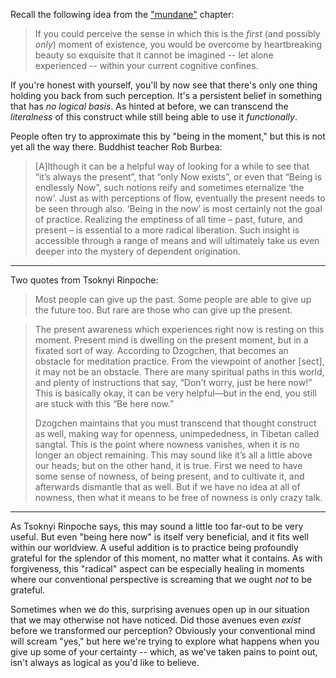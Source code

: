 
Recall the following idea from the ["mundane"](mundane.html)
chapter:

> If you could perceive the sense in which this is the *first* (and possibly *only*) 
moment of existence, you would be overcome by heartbreaking beauty so exquisite 
that it cannot be imagined -- let alone experienced -- within your current 
cognitive confines.

If you're honest with yourself, you'll by now see that there's only one thing
holding you back from such perception. It's a persistent belief in something
that has *no logical basis*. As hinted at before, we can transcend the
*literalness* of this construct while still being able to use it *functionally*.

People often try to approximate this by "being in the moment," but this is not
yet all the way there. Buddhist teacher Rob Burbea:

> [A]lthough it can be a helpful way of looking for a while to see that “it’s always the present”, that “only Now exists”, or even that “Being is endlessly Now”, such notions reify and sometimes eternalize ‘the now’. Just as with perceptions of flow, eventually the present needs to be seen through also. ‘Being in the now’ is most certainly not the goal of practice. Realizing the emptiness of all time – past, future, and present – is essential to a more radical liberation. Such insight is accessible through a range of means and will ultimately take us even deeper into the mystery of dependent origination.

---

Two quotes from Tsoknyi Rinpoche:

> Most people can give up the past. Some people are able to give up the future too. But rare are those who can give up the present.


> The present awareness which experiences right now is resting on this moment. Present mind is dwelling on the present moment, but in a fixated sort of way. According to Dzogchen, that becomes an obstacle for meditation practice. From the viewpoint of another [sect], it may not be an obstacle. There are many spiritual paths in this world, and plenty of instructions that say, “Don’t worry, just be here now!” This is basically okay, it can be very helpful—but in the end, you still are stuck with this “Be here now.”
>
> Dzogchen maintains that you must transcend that thought construct as well, making way for openness, unimpededness, in Tibetan called sangtal. This is the point where nowness vanishes, when it is no longer an object remaining. This may sound like it’s all a little above our heads; but on the other hand, it is true. First we need to have some sense of nowness, of being present, and to cultivate it, and afterwards dismantle that as well. But if we have no idea at all of nowness, then what it means to be free of nowness is only crazy talk. 

---

As Tsoknyi Rinpoche says, this may sound a little too far-out to be very useful. 
But even "being here now" is itself very beneficial, and it fits well within
our worldview. A useful addition is to practice being profoundly grateful for the 
splendor of this moment, no matter what it contains. As with forgiveness, this 
"radical" aspect can be especially healing in moments where our conventional 
perspective is screaming that we ought *not* to be grateful.

Sometimes when we do this, surprising avenues open up in our situation that we
may otherwise not have noticed. Did those avenues even *exist* before we
transformed our perception? Obviously your conventional mind will scream "yes,"
but here we're trying to explore what happens when you give up some of your
certainty -- which, as we've taken pains to point out, isn't always as logical 
as you'd like to believe.